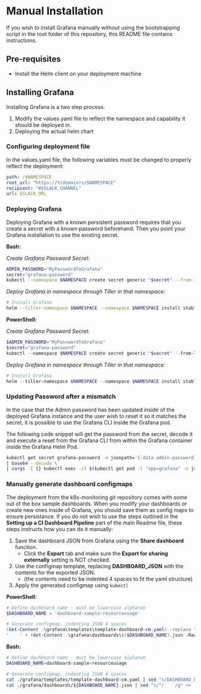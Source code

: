 # Manual Installation

If you wish to install Grafana manually without using the bootstrapping script in the root folder of this repository, this README file contains instructions.

## Pre-requisites

- Install the Helm client on your deployment machine

## Installing Grafana

Installing Grafana is a two step process.

1. Modify the values.yaml file to reflect the namespace and capability it should be deployed in.
2. Deploying the actual helm chart

### Configuring deployment file

In the values.yaml file, the following variables must be changed to properly reflect the deployment:

```yaml
path: /$NAMESPACE
root_url: "https://%(domain)s/$NAMESPACE"
recipient: "#$SLACK_CHANNEL"
url: $SLACK_URL
```

### Deploying Grafana

Deploying Grafana with a known persistent password requires that you create a secret with a known password beforehand.
Then you point your Grafana installation to use the existing secret.

**Bash:**

*Create Grafana Password Secret:*

```bash
ADMIN_PASSWORD="MyPasswordToGrafana"
secret="grafana-password"
kubectl --namespace $NAMESPACE create secret generic "$secret" --from-literal=admin-user=admin --from-literal=admin-password="$ADMIN_PASSWORD"
```

*Deploy Grafana in namespace through Tiller in that namespace:*

```bash
# Install Grafana
helm --tiller-namespace $NAMESPACE --namespace $NAMESPACE install stable/grafana --name grafana -f values.yaml --set admin.existingSecret="$secret"
```

**PowerShell:**

*Create Grafana Password Secret:*

```PowerShell
$ADMIN_PASSWORD="MyPasswordToGrafana"
$secret="grafana-password"
kubectl --namespace $NAMESPACE create secret generic "$secret" --from-literal=admin-user=admin --from-literal=admin-password="$ADMIN_PASSWORD"
```

*Deploy Grafana in namespace through Tiller in that namespace:*

```PowerShell
# Install Grafana
helm --tiller-namespace $NAMESPACE --namespace $NAMESPACE install stable/grafana --name grafana -f values.yaml --set admin.existingSecret="$secret"
```

### Updating Password after a mismatch

In the case that the Admin password has been updated inside of the deployed Grafana instance and the user wish to reset it so it matches the secret, it is possible to use the Grafana CLI inside the Grafana pod.

The following code snippet will get the password from the secret, decode it and execute a reset from the Grafana CLI from within the Grafana container inside the Grafana Helm Pod.

```bash
kubectl get secret grafana-password -o jsonpath='{.data.admin-password}' \
| base64 --decode \
| xargs -I {} kubectl exec -it $(kubectl get pod -l "app=grafana" -o jsonpath='{.items[0].metadata.name}') --container grafana -- grafana-cli admin reset-admin-password --homepath /usr/share/grafana {}
```

### Manually generate dashboard configmaps

The deployment from the k8s-monitoring git repository comes with some out of the box sample dashboards.
When you modify your dashboards or create new ones inside of Grafana, you should save them as config maps to ensure persistance.
If you do not wish to use the steps outlined in the **Setting up a CI Dashboard Pipeline** part of the main Readme file, these steps instructs how you can do it manually:

1. Save the dashboard JSON from Grafana using the **Share dashboard** function.
   - Click the **Export** tab and make sure the **Export for sharing externally** setting is NOT checked.
2. Use the configmap template, replacing **DASHBOARD_JSON** with the contents for the exported JSON.
   - (the contents need to be indented 4 spaces to fit the yaml structure)
3. Apply the generated configmap using `kubectl`

**PowerShell:**

```powershell
# Define dashboard name - must be lowercase alphanum
$DASHBOARD_NAME = 'dashboard-sample-resourceusage'

# Generate configmap, indenting JSON 4 spaces
(Get-Content .\grafana\templates\template-dashboard-cm.yaml) -replace "DASHBOARD_NAME",$DASHBOARD_NAME | Out-File .\grafana\configmaps\$($DASHBOARD_NAME)-cm.yaml
'    ' + (Get-Content .\grafana\dashboards\$($DASHBOARD_NAME).json -Raw) -replace "`n","`n    " | Out-File .\grafana\configmaps\$($DASHBOARD_NAME)-cm.yaml -Append
```

**Bash:**

```bash
# Define dashboard name - must be lowercase alphanum
DASHBOARD_NAME=dashboard-sample-resourceusage

# Generate configmap, indenting JSON 4 spaces
cat ./grafana/templates/template-dashboard-cm.yaml | sed "s/DASHBOARD_NAME/${DASHBOARD_NAME}/g" > ./grafana/configmaps/${DASHBOARD_NAME}.yaml
cat ./grafana/dashboards/${DASHBOARD_NAME}.json | sed "s/^/    /g" >> ./grafana/configmaps/${DASHBOARD_NAME}.yaml
```

